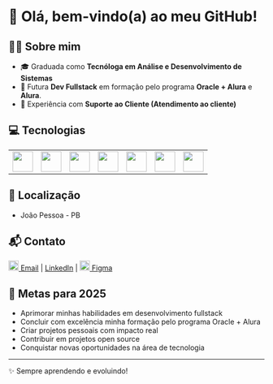 # 👋 Olá, bem-vindo(a) ao meu GitHub!

## 👩‍💻 Sobre mim

* 🎓 Graduada como **Tecnóloga em Análise e Desenvolvimento de Sistemas**
* 🚀 Futura **Dev Fullstack** em formação pelo programa **Oracle + Alura** e **Alura**.
* 🤝 Experiência com **Suporte ao Cliente (Atendimento ao cliente)**

## 💻 Tecnologias
<div align="center">
  <table>
    <tr>
      <td><img src="https://cdn.jsdelivr.net/gh/devicons/devicon/icons/javascript/javascript-original.svg" width="40" height="40"/></td>
      <td><img src="https://cdn.jsdelivr.net/gh/devicons/devicon/icons/html5/html5-original.svg" width="40" height="40"/></td>
      <td><img src="https://cdn.jsdelivr.net/gh/devicons/devicon/icons/css3/css3-original.svg" width="40" height="40"/></td>
      <td><img src="https://cdn.jsdelivr.net/gh/devicons/devicon/icons/git/git-original.svg" width="40" height="40"/></td>
      <td><img src="https://cdn.jsdelivr.net/gh/devicons/devicon/icons/github/github-original.svg" width="40" height="40"/></td>
      <td><img src="https://cdn.jsdelivr.net/gh/devicons/devicon/icons/nodejs/nodejs-original.svg" width="40" height="40"/></td>
      <td><img src="https://cdn.jsdelivr.net/gh/devicons/devicon/icons/react/react-original.svg" width="40" height="40"/></td>
    </tr>
  </table>
</div>

## 📍 Localização

- João Pessoa - PB

## 📬 Contato

<p>
  <a href="mailto:angelicamarianafeitosa@gmail.com"><img src="https://cdn.jsdelivr.net/gh/devicons/devicon/icons/google/google-original.svg" width="20" height="20"/> Email</a> | 
  <a href="https://www.linkedin.com/in/angélica-feitosa-8b29a8216"><i class="devicon-linkedin-plain colored" style="font-size:20px;"></i> LinkedIn</a> | 
  <a href="https://www.figma.com/@angelicafeitosa"><img src="https://cdn.jsdelivr.net/gh/devicons/devicon/icons/figma/figma-original.svg" width="20" height="20"/> Figma</a>
</p>


## 🚀 Metas para 2025
- Aprimorar minhas habilidades em desenvolvimento fullstack
- Concluir com excelência minha formação pelo programa Oracle + Alura
- Criar projetos pessoais com impacto real
- Contribuir em projetos open source
- Conquistar novas oportunidades na área de tecnologia

---

✨ Sempre aprendendo e evoluindo!
